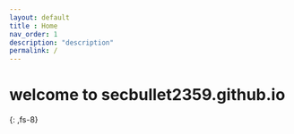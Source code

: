 ```yaml
---
layout: default
title : Home
nav_order: 1
description: "description"
permalink: /
---
```


# welcome to secbullet2359.github.io
{: ,fs-8}
